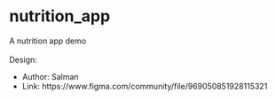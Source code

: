 # nutrition_app
A nutrition app demo 
<br />
<br />
Design: 
<ul>
<li>Author: Salman </li>
<li>Link: https://www.figma.com/community/file/969050851928115321</li>
</ul>
